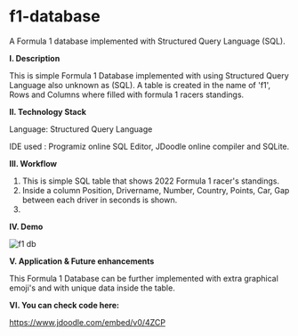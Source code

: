 # f1-database
A Formula 1 database implemented with Structured Query Language (SQL).

**I. Description**

This is simple Formula 1 Database implemented with using Structured Query Language also unknown as (SQL).
A table is created in the name of 'f1', Rows and Columns where filled with formula 1 racers standings.


**II. Technology Stack**
 
Language: Structured Query Language

IDE used : Programiz online SQL Editor, JDoodle online compiler and SQLite.


**III. Workflow**

1. This is simple SQL table that shows 2022 Formula 1 racer's standings.
2. Inside a column Position, Drivername, Number, Country, Points, Car, Gap between each driver in seconds is shown.
3. 




**IV. Demo**

![f1 db](https://user-images.githubusercontent.com/99798157/180767567-bb25d2e0-2324-4b66-beae-26fa021d9379.JPG)


**V. Application & Future enhancements**

This Formula 1 Database can be further implemented with extra graphical emoji's and with unique data inside the table.



**VI. You can check code here:**

https://www.jdoodle.com/embed/v0/4ZCP

